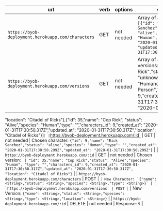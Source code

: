 | url | verb | options | sample response |
| ----|------|---------|---------------- |
| `https://byob-deployment.herokuapp.com/characters` | GET | not needed | Array of all existing characters:`[{"id": 9,"name": "Rick Sanchez","status": "alive","species": "Human","type": "","created_at": "2020-01-31T17:30:50.299Z", "updated_at": "2020-01-31T17:30:50.299Z"}]` |
| `https://byob-deployment.herokuapp.com/versions` | GET | not needed | Array of all existing versions:`[{"id": 30,"name": "Aqua Rick","status": "unknown","species": "Humanoid","type": "Fish-Person","characters_id": 9,"created_at": "2020-01-31T17:30:50.308Z","updated_at": "2020-01-31T17:30:50.308Z",
"location": "Citadel of Ricks"},{"id": 35,"name": "Cop Rick",
"status": "Alive","species": "Human","type": "","characters_id": 9,"created_at": "2020-01-31T17:30:50.317Z","updated_at": "2020-01-31T17:30:50.317Z","location": "Citadel of Ricks"}]` |
| `https://byob-deployment.herokuapp.com/:id` | GET | not needed | Chosen character: `{"id": 9,"name": "Rick Sanchez","status": "alive","species": "Human","type": "","created_at": "2020-01-31T17:30:50.299Z","updated_at": "2020-01-31T17:30:50.299Z"}` |
| `https://byob-deployment.herokuapp.com/:id` | GET | not needed | Chosen version: ` { "id": 35,"name": "Cop Rick","status": "Alive","species": "Human", "type": "","characters_id": 9,"created_at": "2020-01-31T17:30:50.317Z","updated_at": "2020-01-31T17:30:50.317Z",
"location": "Citadel of Ricks"}` |
| `https://byob-deployment.herokuapp.com/characters` | POST | `` | New Character: `{"name": <String>,"status": <String>,"species": <String>,"type": <String>}` |
| `https://byob-deployment.herokuapp.com/versions` | POST | `` | New Version: `{"name": <String>,"status": <String>,"species": <String>,"type": <String>,"location": <String>}` |
| `https://byob-deployment.herokuapp.com/:id` | DELETE | not needed | Response: `9` |